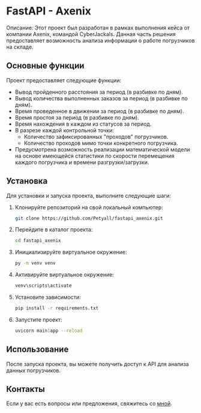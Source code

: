 # FastAPI - Axenix

Описание: Этот проект был разработан в рамках выполнения кейса от компании Axenix, командой CyberJackals. Данная часть решения предоставляет возможность анализа информации о работе погрузчиков на складе.

## Основные функции

Проект предоставляет следующие функции:

- Вывод пройденного расстояния за период (в разбивке по дням).
- Вывод количества выполненных заказов за период (в разбивке по дням).
- Время проведенное в движении за период (в разбивке по дням).
- Время простоя за период (в разбивке по дням).
- Время нахождения в каждом из статусов за период.
- В разрезе каждой контрольной точки:
  - Количество зафиксированных "проходов" погрузчиков.
  - Количество проходов мимо точки конкретного погрузчика.
- Предусмотрена возможность реализации математической модели на основе имеющейся статистики по скорости перемещения каждого погрузчика и времени разгрузки/загрузки.

## Установка

Для установки и запуска проекта, выполните следующие шаги:

1. Клонируйте репозиторий на свой локальный компьютер:

   ```bash
   git clone https://github.com/Petyall/fastapi_axenix.git
   ```

2. Перейдите в каталог проекта:

   ```bash
   cd fastapi_axenix
   ```

3. Инициализируйте виртуальное окружение:

   ```bash
   py -m venv venv
   ```

4. Активируйте виртуальное окружение:

   ```bash
   venv\scripts\activate
   ```

5. Установите зависимости:

   ```bash
   pip install -r requirements.txt
   ```

6. Запустите проект:

   ```bash
   uvicorn main:app --reload
   ```

## Использование

После запуска проекта, вы можете получить доступ к API для анализа данных погрузчиков.

## Контакты

Если у вас есть вопросы или предложения, свяжитесь со [мной](https://t.me/petyal).